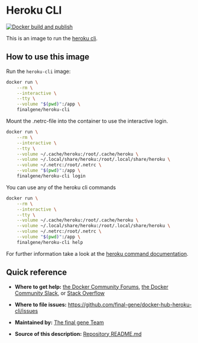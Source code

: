 # Heroku CLI

[![Docker build and publish](https://github.com/final-gene/docker-hub-heroku-cli/actions/workflows/publish.yml/badge.svg)](https://github.com/final-gene/docker-hub-heroku-cli/actions/workflows/publish.yml)

This is an image to run the [heroku cli](https://devcenter.heroku.com/categories/command-line).

## How to use this image
Run the `heroku-cli` image:

```bash
docker run \
    --rm \
    --interactive \
    --tty \
    --volume "$(pwd)":/app \
    finalgene/heroku-cli
```

Mount the .netrc-file into the container to use the interactive login.

```bash
docker run \
    --rm \
    --interactive \
    --tty \
    --volume ~/.cache/heroku:/root/.cache/heroku \
    --volume ~/.local/share/heroku:/root/.local/share/heroku \
    --volume ~/.netrc:/root/.netrc \
    --volume "$(pwd)":/app \
    finalgene/heroku-cli login
```

You can use any of the heroku cli commands

```bash
docker run \
    --rm \
    --interactive \
    --tty \
    --volume ~/.cache/heroku:/root/.cache/heroku \
    --volume ~/.local/share/heroku:/root/.local/share/heroku \
    --volume ~/.netrc:/root/.netrc \
    --volume "$(pwd)":/app \
    finalgene/heroku-cli help
```

For further information take a look at the [heroku command documentation](https://devcenter.heroku.com/articles/heroku-cli-commands).

## Quick reference
* **Where to get help:**
[the Docker Community Forums](https://forums.docker.com), [the Docker Community Slack](https://blog.docker.com/2016/11/introducing-docker-community-directory-docker-community-slack), or [Stack Overflow](https://stackoverflow.com/search?tab=newest&q=docker)

* **Where to file issues:**
https://github.com/final-gene/docker-hub-heroku-cli/issues

* **Maintained by:**
[The final gene Team](https://github.com/final-gene)

* **Source of this description:**
[Repository README.md](https://github.com/final-gene/docker-hub-heroku-cli/blob/master/README.md)
